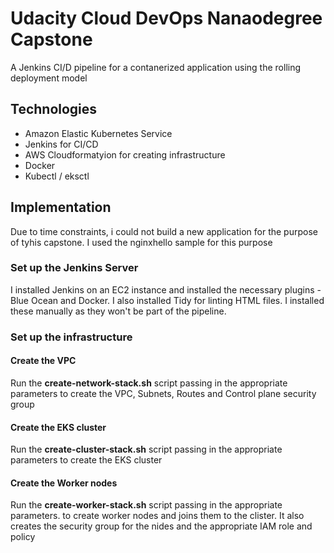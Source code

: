 # Udacity Cloud DevOps Nanaodegree Capstone

A Jenkins CI/D pipeline for a contanerized application using the rolling deployment model

## Technologies

- Amazon Elastic Kubernetes Service 
- Jenkins for CI/CD
- AWS Cloudformatyion for creating infrastructure
- Docker
- Kubectl / eksctl

## Implementation

Due to time constraints, i could not build a new application for the purpose of tyhis capstone. I used the nginxhello sample for this purpose

### Set up the Jenkins Server

I installed Jenkins on an EC2 instance and installed the necessary plugins - Blue Ocean and Docker. I also installed Tidy for linting HTML files. I installed these manually as they won't be part of the pipeline.

### Set up the infrastructure

#### Create the VPC
Run the **create-network-stack.sh** script passing in the appropriate parameters to create the VPC, Subnets, Routes and Control plane security group

#### Create the EKS cluster
Run the **create-cluster-stack.sh** script passing in the appropriate parameters to create the EKS cluster

#### Create the Worker nodes
Run the **create-worker-stack.sh** script passing in the appropriate parameters. to create worker nodes and joins them to the clister. It also creates the security group for the nides and the appropriate IAM role and policy


